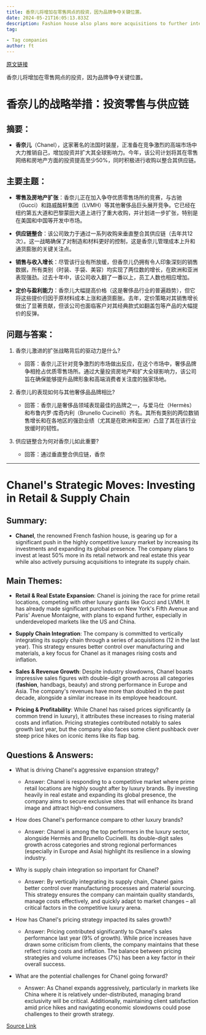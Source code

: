 ```yaml
---
title: 香奈儿将增加在零售网点的投资，因为品牌争夺关键位置。
date: 2024-05-21T16:05:13.833Z
description: Fashion house also plans more acquisitions to further integrate its supply chain
tag: 

- Tag companies
author: ft
---
```


[原文链接](https://ft.com/content/507bb7b3-6ab0-4017-824b-ec2899df6788)

香奈儿将增加在零售网点的投资，因为品牌争夺关键位置。

# **香奈儿的战略举措：投资零售与供应链** 

## 摘要：

- **香奈儿**（Chanel），这家著名的法国时装屋，正准备在竞争激烈的高端市场中大力推销自己，增加投资并扩大其全球影响力。今年，该公司计划将其在零售网络和房地产方面的投资提高至少50%，同时积极进行收购以整合其供应链。

## 主要主题： 

- **零售及房地产扩张**：香奈儿正在加入争夺优质零售场所的竞赛，与古驰（Gucci）和路威酩轩集团（LVMH）等其他奢侈品巨头展开竞争。它已经在纽约第五大道和巴黎蒙田大道上进行了重大收购，并计划进一步扩张，特别是在美国和中国等开发中市场。

- **供应链整合**：该公司致力于通过一系列收购来垂直整合其供应链（去年共12次）。这一战略确保了对制造和材料更好的控制，这是香奈儿管理成本上升和通货膨胀的关键关注点。 

- **销售与收入增长**：尽管该行业有所放缓，但香奈儿仍拥有令人印象深刻的销售数据，所有类别（时装、手袋、美容）均实现了两位数的增长，在欧洲和亚洲表现强劲。过去十年中，该公司收入翻了一番以上，员工人数也相应增加。 

- **定价与盈利能力**：香奈儿大幅提高价格（这是奢侈品行业的普遍趋势），但它将这些提价归因于原材料成本上涨和通货膨胀。去年，定价策略对其销售增长做出了显著贡献，但该公司也面临客户对其经典款式如翻盖包等产品的大幅提价的反弹。 

## 问题与答案： 

1. 香奈儿激进的扩张战略背后的驱动力是什么? 
   - 回答：香奈儿正针对竞争激烈的市场做出反应，在这个市场中，奢侈品牌争相抢占优质零售场所。通过大量投资房地产和扩大全球影响力，该公司旨在确保能够提升品牌形象和高端消费者关注度的独家场地。 

1. 香奈儿的表现如何与其他奢侈品品牌相比? 
   - 回答：香奈儿是奢侈品领域表现最佳的品牌之一，与爱马仕（Hermès）和布鲁内罗·库奇内利（Brunello Cucinelli）齐名。其所有类别的两位数销售增长和在各地区的强劲业绩（尤其是在欧洲和亚洲）凸显了其在该行业放缓时的韧性。 

1. 供应链整合为何对香奈儿如此重要? 
   - 回答：通过垂直整合供应链，香奈

---

# **Chanel's Strategic Moves: Investing in Retail & Supply Chain** 

## Summary: 
- **Chanel**, the renowned French fashion house, is gearing up for a significant push in the highly competitive luxury market by increasing its investments and expanding its global presence. The company plans to invest at least 50% more in its retail network and real estate this year while also actively pursuing acquisitions to integrate its supply chain. 

## Main Themes: 
- **Retail & Real Estate Expansion**: Chanel is joining the race for prime retail locations, competing with other luxury giants like Gucci and LVMH. It has already made significant purchases on New York's Fifth Avenue and Paris' Avenue Montaigne, with plans to expand further, especially in underdeveloped markets like the US and China. 

- **Supply Chain Integration**: The company is committed to vertically integrating its supply chain through a series of acquisitions (12 in the last year). This strategy ensures better control over manufacturing and materials, a key focus for Chanel as it manages rising costs and inflation. 

- **Sales & Revenue Growth**: Despite industry slowdowns, Chanel boasts impressive sales figures with double-digit growth across all categories (**fashion**, handbags, beauty) and strong performance in Europe and Asia. The company's revenues have more than doubled in the past decade, alongside a similar increase in its employee headcount. 

- **Pricing & Profitability**: While Chanel has raised prices significantly (a common trend in luxury), it attributes these increases to rising material costs and inflation. Pricing strategies contributed notably to sales growth last year, but the company also faces some client pushback over steep price hikes on iconic items like its flap bag. 

## Questions & Answers: 
- What is driving Chanel's aggressive expansion strategy? 
   - Answer: Chanel is responding to a competitive market where prime retail locations are highly sought after by luxury brands. By investing heavily in real estate and expanding its global presence, the company aims to secure exclusive sites that will enhance its brand image and attract high-end consumers. 

- How does Chanel's performance compare to other luxury brands? 
   - Answer: Chanel is among the top performers in the luxury sector, alongside Hermès and Brunello Cucinelli. Its double-digit sales growth across categories and strong regional performances (especially in Europe and Asia) highlight its resilience in a slowing industry. 

- Why is supply chain integration so important for Chanel? 
  -  Answer: By vertically integrating its supply chain, Chanel gains better control over manufacturing processes and material sourcing. This strategy ensures the company can maintain quality standards, manage costs effectively, and quickly adapt to market changes – all critical factors in the competitive luxury arena. 

- How has Chanel's pricing strategy impacted its sales growth? 
   - Answer: Pricing contributed significantly to Chanel's sales performance last year (9% of growth). While price increases have drawn some criticism from clients, the company maintains that these reflect rising costs and inflation. The balance between pricing strategies and volume increases (7%) has been a key factor in their overall success. 

- What are the potential challenges for Chanel going forward? 
   - Answer: As Chanel expands aggressively, particularly in markets like China where it is relatively under-distributed, managing brand exclusivity will be critical. Additionally, maintaining client satisfaction amid price hikes and navigating economic slowdowns could pose challenges to their growth strategy.

[Source Link](https://ft.com/content/507bb7b3-6ab0-4017-824b-ec2899df6788)

